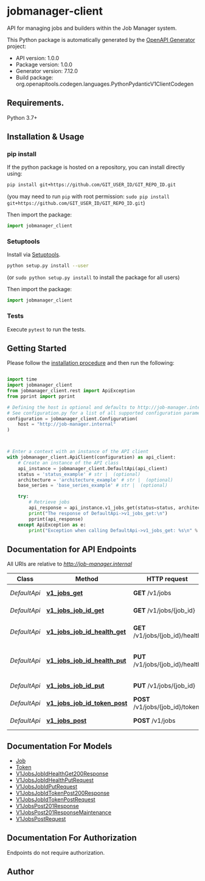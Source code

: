 # jobmanager-client
API for managing jobs and builders within the Job Manager system.

This Python package is automatically generated by the [OpenAPI Generator](https://openapi-generator.tech) project:

- API version: 1.0.0
- Package version: 1.0.0
- Generator version: 7.12.0
- Build package: org.openapitools.codegen.languages.PythonPydanticV1ClientCodegen

## Requirements.

Python 3.7+

## Installation & Usage
### pip install

If the python package is hosted on a repository, you can install directly using:

```sh
pip install git+https://github.com/GIT_USER_ID/GIT_REPO_ID.git
```
(you may need to run `pip` with root permission: `sudo pip install git+https://github.com/GIT_USER_ID/GIT_REPO_ID.git`)

Then import the package:
```python
import jobmanager_client
```

### Setuptools

Install via [Setuptools](http://pypi.python.org/pypi/setuptools).

```sh
python setup.py install --user
```
(or `sudo python setup.py install` to install the package for all users)

Then import the package:
```python
import jobmanager_client
```

### Tests

Execute `pytest` to run the tests.

## Getting Started

Please follow the [installation procedure](#installation--usage) and then run the following:

```python

import time
import jobmanager_client
from jobmanager_client.rest import ApiException
from pprint import pprint

# Defining the host is optional and defaults to http://job-manager.internal
# See configuration.py for a list of all supported configuration parameters.
configuration = jobmanager_client.Configuration(
    host = "http://job-manager.internal"
)



# Enter a context with an instance of the API client
with jobmanager_client.ApiClient(configuration) as api_client:
    # Create an instance of the API class
    api_instance = jobmanager_client.DefaultApi(api_client)
    status = 'status_example' # str |  (optional)
    architecture = 'architecture_example' # str |  (optional)
    base_series = 'base_series_example' # str |  (optional)

    try:
        # Retrieve jobs
        api_response = api_instance.v1_jobs_get(status=status, architecture=architecture, base_series=base_series)
        print("The response of DefaultApi->v1_jobs_get:\n")
        pprint(api_response)
    except ApiException as e:
        print("Exception when calling DefaultApi->v1_jobs_get: %s\n" % e)

```

## Documentation for API Endpoints

All URIs are relative to *http://job-manager.internal*

Class | Method | HTTP request | Description
------------ | ------------- | ------------- | -------------
*DefaultApi* | [**v1_jobs_get**](docs/DefaultApi.md#v1_jobs_get) | **GET** /v1/jobs | Retrieve jobs
*DefaultApi* | [**v1_jobs_job_id_get**](docs/DefaultApi.md#v1_jobs_job_id_get) | **GET** /v1/jobs/{job_id} | Retrieve job details
*DefaultApi* | [**v1_jobs_job_id_health_get**](docs/DefaultApi.md#v1_jobs_job_id_health_get) | **GET** /v1/jobs/{job_id}/health | Retrieve builder status
*DefaultApi* | [**v1_jobs_job_id_health_put**](docs/DefaultApi.md#v1_jobs_job_id_health_put) | **PUT** /v1/jobs/{job_id}/health | Send builder health checks
*DefaultApi* | [**v1_jobs_job_id_put**](docs/DefaultApi.md#v1_jobs_job_id_put) | **PUT** /v1/jobs/{job_id} | Modify a job
*DefaultApi* | [**v1_jobs_job_id_token_post**](docs/DefaultApi.md#v1_jobs_job_id_token_post) | **POST** /v1/jobs/{job_id}/token | Generate a JWT token
*DefaultApi* | [**v1_jobs_post**](docs/DefaultApi.md#v1_jobs_post) | **POST** /v1/jobs | Create a new job


## Documentation For Models

 - [Job](docs/Job.md)
 - [Token](docs/Token.md)
 - [V1JobsJobIdHealthGet200Response](docs/V1JobsJobIdHealthGet200Response.md)
 - [V1JobsJobIdHealthPutRequest](docs/V1JobsJobIdHealthPutRequest.md)
 - [V1JobsJobIdPutRequest](docs/V1JobsJobIdPutRequest.md)
 - [V1JobsJobIdTokenPost200Response](docs/V1JobsJobIdTokenPost200Response.md)
 - [V1JobsJobIdTokenPostRequest](docs/V1JobsJobIdTokenPostRequest.md)
 - [V1JobsPost201Response](docs/V1JobsPost201Response.md)
 - [V1JobsPost201ResponseMaintenance](docs/V1JobsPost201ResponseMaintenance.md)
 - [V1JobsPostRequest](docs/V1JobsPostRequest.md)


<a id="documentation-for-authorization"></a>
## Documentation For Authorization

Endpoints do not require authorization.


## Author




